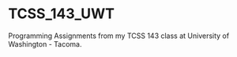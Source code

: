 TCSS_143_UWT
===========

Programming Assignments from my TCSS 143 class at University of Washington - Tacoma.

